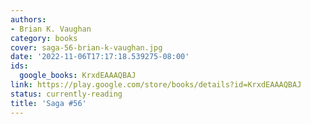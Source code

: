 ```yaml
---
authors:
- Brian K. Vaughan
category: books
cover: saga-56-brian-k-vaughan.jpg
date: '2022-11-06T17:17:18.539275-08:00'
ids:
  google_books: KrxdEAAAQBAJ
link: https://play.google.com/store/books/details?id=KrxdEAAAQBAJ
status: currently-reading
title: 'Saga #56'
---
```


